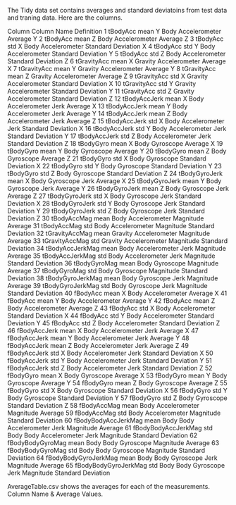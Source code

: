 The Tidy data set contains averages and standard deviatoins from test data and traning data.
Here are the columns.

Column	Column Name			Definition
1	tBodyAcc mean Y			Body Accelerometer Average Y
2	tBodyAcc mean Z			Body Accelerometer Average Z
3	tBodyAcc std X			Body Accelerometer Standard Deviation X
4	tBodyAcc std Y			Body Accelerometer Standard Deviation Y
5	tBodyAcc std Z			Body Accelerometer Standard Deviation Z
6	tGravityAcc mean X		Gravity Accelerometer Average X
7	tGravityAcc mean Y		Gravity Accelerometer Average Y
8	tGravityAcc mean Z		Gravity Accelerometer Average Z
9	tGravityAcc std X		Gravity Accelerometer Standard Deviation X
10	tGravityAcc std Y		Gravity Accelerometer Standard Deviation Y
11	tGravityAcc std Z		Gravity Accelerometer Standard Deviation Z
12	tBodyAccJerk mean X		Body Accelerometer Jerk Average X
13	tBodyAccJerk mean Y		Body Accelerometer Jerk Average Y
14	tBodyAccJerk mean Z		Body Accelerometer Jerk Average Z
15	tBodyAccJerk std X		Body Accelerometer Jerk Standard Deviation X
16	tBodyAccJerk std Y		Body Accelerometer Jerk Standard Deviation Y
17	tBodyAccJerk std Z		Body Accelerometer Jerk Standard Deviation Z
18	tBodyGyro mean X		Body Gyroscope Average X
19	tBodyGyro mean Y		Body Gyroscope Average Y
20	tBodyGyro mean Z		Body Gyroscope Average Z
21	tBodyGyro std X			Body Gyroscope Standard Deviation X
22	tBodyGyro std Y			Body Gyroscope Standard Deviation Y
23	tBodyGyro std Z			Body Gyroscope Standard Deviation Z
24	tBodyGyroJerk mean X		Body Gyroscope Jerk Average X
25	tBodyGyroJerk mean Y		Body Gyroscope Jerk Average Y
26	tBodyGyroJerk mean Z		Body Gyroscope Jerk Average Z
27	tBodyGyroJerk std X		Body Gyroscope Jerk Standard Deviation X
28	tBodyGyroJerk std Y		Body Gyroscope Jerk Standard Deviation Y
29	tBodyGyroJerk std Z		Body Gyroscope Jerk Standard Deviation Z
30	tBodyAccMag mean		Body Accelerometer Magnitude Average
31	tBodyAccMag std			Body Accelerometer Magnitude Standard Deviation
32	tGravityAccMag mean		Gravity Accelerometer Magnitude Average
33	tGravityAccMag std		Gravity Accelerometer Magnitude Standard Deviation
34	tBodyAccJerkMag mean		Body Accelerometer Jerk Magnitude Average
35	tBodyAccJerkMag std		Body Accelerometer Jerk Magnitude Standard Deviation
36	tBodyGyroMag mean		Body Gyroscope Magnitude Average
37	tBodyGyroMag std		Body Gyroscope Magnitude Standard Deviation
38	tBodyGyroJerkMag mean		Body Gyroscope Jerk Magnitude Average
39	tBodyGyroJerkMag std		Body Gyroscope Jerk Magnitude Standard Deviation
40	fBodyAcc mean X			Body Accelerometer Average X
41	fBodyAcc mean Y			Body Accelerometer Average Y
42	fBodyAcc mean Z			Body Accelerometer Average Z
43	fBodyAcc std X			Body Accelerometer Standard Deviation X
44	fBodyAcc std Y			Body Accelerometer Standard Deviation Y
45	fBodyAcc std Z			Body Accelerometer Standard Deviation Z
46	fBodyAccJerk mean X		Body Accelerometer Jerk Average X
47	fBodyAccJerk mean Y		Body Accelerometer Jerk Average Y
48	fBodyAccJerk mean Z		Body Accelerometer Jerk Average Z
49	fBodyAccJerk std X		Body Accelerometer Jerk Standard Deviation X
50	fBodyAccJerk std Y		Body Accelerometer Jerk Standard Deviation Y
51	fBodyAccJerk std Z		Body Accelerometer Jerk Standard Deviation Z
52	fBodyGyro mean X		Body Gyroscope Average X
53	fBodyGyro mean Y		Body Gyroscope Average Y
54	fBodyGyro mean Z		Body Gyroscope Average Z
55	fBodyGyro std X			Body Gyroscope Standard Deviation X
56	fBodyGyro std Y			Body Gyroscope Standard Deviation Y
57	fBodyGyro std Z			Body Gyroscope Standard Deviation Z
58	fBodyAccMag mean		Body Accelerometer Magnitude Average
59	fBodyAccMag std			Body Accelerometer Magnitude Standard Deviation
60	fBodyBodyAccJerkMag mean	Body Body Accelerometer Jerk Magnitude Average
61	fBodyBodyAccJerkMag std		Body Body Accelerometer Jerk Magnitude Standard Deviation
62	fBodyBodyGyroMag mean		Body Body Gyroscope Magnitude Average
63	fBodyBodyGyroMag std		Body Body Gyroscope Magnitude Standard Deviation
64	fBodyBodyGyroJerkMag mean	Body Body Gyroscope Jerk Magnitude Average
65	fBodyBodyGyroJerkMag std	Body Body Gyroscope Jerk Magnitude Standard Deviation

AverageTable.csv shows the averages for each of the measurements.
Column Name & Average Values.

